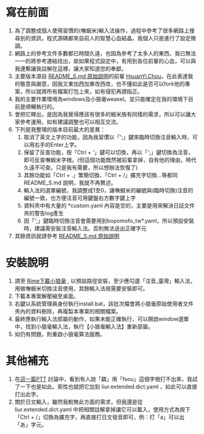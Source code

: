 # 寫在前面
1. 為了調整成個人使用習慣的(嘸蝦米)輸入法操作，過程中參考了很多網路上搜尋到的資訊，程式源碼都來自前人的智慧心血結晶，我個人只是進行了設定微調。
2. 網路上的參考文件多數都已時間久遠，也因為參考了太多人的東西，我已無法一一的將參考連結找出，故如果程式設定中，有用到各位前輩的心血，可以與我連繫讓我註解在這裡，讓大家知道您的奉獻。
3. 主要版本源自 [README_S.md 原始說明](<https://blog.typeart.cc/rime-liur/guide/>)的前輩 [HsuanYi.Chou](<https://liker.land/zh-Hant/like15n7c0097vgyhkv3eg7pr9c9d4p2s8ldg9pzsze?referrer=https%3A%2F%2Fbutton.like.co%2Fin%2Fembed%2Fwindclara%2Fbutton%2F%253C%25-%2520post.permalink%2520%25%253E&utm_source=button&tab=created>)，在此表達我的敬意與謝意，因我又東加西加東改西改，也不懂如此是否可以fork他的專案，所以就將所有檔案打包上來，如有侵犯再請指正。
4. 我的主要作業環境為windows及小狼毫weasel。並只能確定在我的環境下目前是順暢執行的。
5. 會把它釋出，是因為我覺得應該有很多的蝦米族有同樣的需求，所以可以讓大家參考運用，如有建議調整也可以相互交流。
6. 下列是我整理的版本目前最大的差異：
    1. 取消了英文上字的功能，因為我習慣以「';」鍵來臨時切換注音輸入時，可以用右手的Enter上字。
    2. 保留了反查功能，按「Ctrl + '」鍵可以切換，再以「';」鍵切換為注音，即可反查嘸蝦米字根。(但這個功能既然被前輩拿掉，自有他的理由，時代久遠不可查。只是我有需要，所以想辦法恢復了)
    3. 其餘功能如「Ctrl + .」繁簡切換、「Ctrl + /」擴充字切換…等都同 README_S.md 說明，我就不再贅述。
    4. 輸入法的選單編號，我調整成1至0，讓嘸蝦米的編號與(臨時切換)注音的編號一致，也方便注音可用鍵盤右方數字鍵上字
    5. 資料夾中有大量的 *custom.yaml 內容是空的，主要是用來解決日誌文件夾的警告log產生
    6. 因「';」鍵臨時切換注音會需要用到bopomofo_tw*.yaml，所以預設安裝時，建議需安裝注音輸入法。否則無法送出正確字元
7. 其餘資訊就請參考 [README_S.md 原始說明](<https://blog.typeart.cc/rime-liur/guide/>)

# 安裝說明
1. 請至 [Rime下載小狼毫](<https://github.com/rime/weasel>) , 以預設路徑安裝，至少應勾選「注音_臺灣」輸入法，用做嘸蝦米切換注音使用，其餘輸入法視需要安裝即可。
2. 下載本專案解壓縮至桌面。
3. 右鍵以系統管理員身份執行install.bat，該批次檔會將小狼毫原始使用者文件夾內的資料刪除，再複製本專案的相關檔案。
4. 最終應執行輸入法部屬的動作，如果未能正確執行，可以開啟window選單中，找到小狼毫輸入法，執行【小狼毫輸入法】重新部屬。
5. 如仍有問題，則重啟小狼毫算法服務。

# 其他補充
1. 在[這一篇PTT](<https://www.ptt.cc/bbs/Liu/M.1738989663.A.CFF.html >) 討論中，看到有人說「羂」用「fsou」這個字根打不出來，我試了一下也是如此。索性也就把它加到 liur.extended.dict.yaml ，如此可以直接打出此字。
2. 關於日文輸入，雖然我較無此方面的需求，但我還是從 liur.extended.dict.yaml 中把相關註解拿掉讓它可以載入，使用方式為按下「Ctrl + /」切換為擴充字，再直接打日文發音即可，例：打「a」可以出「あ」字元。

